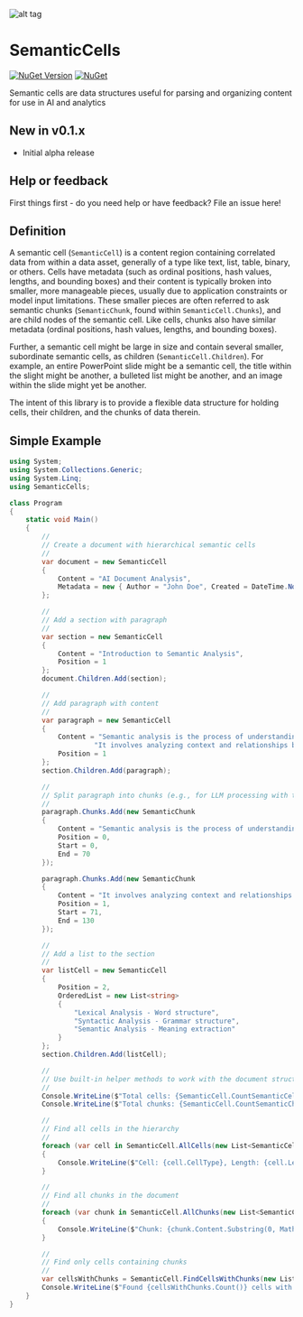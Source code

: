 ![alt tag](https://github.com/jchristn/SemanticCells/blob/main/assets/logo.ico?raw=true)

# SemanticCells

[![NuGet Version](https://img.shields.io/nuget/v/SemanticCells.svg?style=flat)](https://www.nuget.org/packages/SemanticCells/) [![NuGet](https://img.shields.io/nuget/dt/SemanticCells.svg)](https://www.nuget.org/packages/SemanticCells) 

Semantic cells are data structures useful for parsing and organizing content for use in AI and analytics

## New in v0.1.x

- Initial alpha release

## Help or feedback

First things first - do you need help or have feedback?  File an issue here!

## Definition

A semantic cell (`SemanticCell`) is a content region containing correlated data from within a data asset, generally of a type like text, list, table, binary, or others.  Cells have metadata (such as ordinal positions, hash values, lengths, and bounding boxes) and their content is typically broken into smaller, more manageable pieces, usually due to application constraints or model input limitations.  These smaller pieces are often referred to ask semantic chunks (`SemanticChunk`, found within `SemanticCell.Chunks`), and are child nodes of the semantic cell.  Like cells, chunks also have similar metadata (ordinal positions, hash values, lengths, and bounding boxes).  

Further, a semantic cell might be large in size and contain several smaller, subordinate semantic cells, as children (`SemanticCell.Children`).  For example, an entire PowerPoint slide might be a semantic cell, the title within the slight might be another, a bulleted list might be another, and an image within the slide might yet be another.

The intent of this library is to provide a flexible data structure for holding cells, their children, and the chunks of data therein.

## Simple Example

```csharp
using System;
using System.Collections.Generic;
using System.Linq;
using SemanticCells;

class Program
{
    static void Main()
    {
        //
        // Create a document with hierarchical semantic cells
        //
        var document = new SemanticCell
        {
            Content = "AI Document Analysis",
            Metadata = new { Author = "John Doe", Created = DateTime.Now }
        };

        //
        // Add a section with paragraph
        //
        var section = new SemanticCell
        {
            Content = "Introduction to Semantic Analysis",
            Position = 1
        };
        document.Children.Add(section);

        //
        // Add paragraph with content
        //
        var paragraph = new SemanticCell
        {
            Content = "Semantic analysis is the process of understanding the meaning of text. " +
                     "It involves analyzing context and relationships between words.",
            Position = 1
        };
        section.Children.Add(paragraph);

        //
        // Split paragraph into chunks (e.g., for LLM processing with token limits)
        //
        paragraph.Chunks.Add(new SemanticChunk
        {
            Content = "Semantic analysis is the process of understanding the meaning of text.",
            Position = 0,
            Start = 0,
            End = 70
        });

        paragraph.Chunks.Add(new SemanticChunk
        {
            Content = "It involves analyzing context and relationships between words.",
            Position = 1,
            Start = 71,
            End = 130
        });

        //
        // Add a list to the section
        //
        var listCell = new SemanticCell
        {
            Position = 2,
            OrderedList = new List<string>
            {
                "Lexical Analysis - Word structure",
                "Syntactic Analysis - Grammar structure",
                "Semantic Analysis - Meaning extraction"
            }
        };
        section.Children.Add(listCell);

        //
        // Use built-in helper methods to work with the document structure
        //
        Console.WriteLine($"Total cells: {SemanticCell.CountSemanticCells(new List<SemanticCell> { document })}");
        Console.WriteLine($"Total chunks: {SemanticCell.CountSemanticChunks(new List<SemanticCell> { document })}");

        //
        // Find all cells in the hierarchy
        //
        foreach (var cell in SemanticCell.AllCells(new List<SemanticCell> { document }))
        {
            Console.WriteLine($"Cell: {cell.CellType}, Length: {cell.Length}");
        }

        //
        // Find all chunks in the document
        //
        foreach (var chunk in SemanticCell.AllChunks(new List<SemanticCell> { document }))
        {
            Console.WriteLine($"Chunk: {chunk.Content.Substring(0, Math.Min(40, chunk.Content.Length))}...");
        }

        //
        // Find only cells containing chunks
        //
        var cellsWithChunks = SemanticCell.FindCellsWithChunks(new List<SemanticCell> { document });
        Console.WriteLine($"Found {cellsWithChunks.Count()} cells with chunks");
    }
}
```

